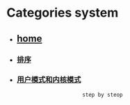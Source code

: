 # Categories system
* ## [home](../README.md)
* ### [排序](sort.md)
* ### [用户模式和内核模式](userModeAndKernelMode.md)
                           step by steop